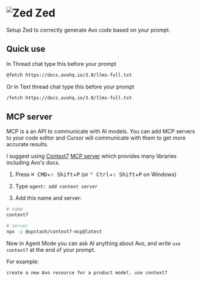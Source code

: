 # <img src="/assets/img/llms/zed.webp" alt="Zed" class="no-border h-8 -mt-2 inline-block self-center"> Zed

Setup Zed to correctly generate Avo code based on your prompt.

## Quick use

In Thread chat type this before your prompt

```bash
@fetch https://docs.avohq.io/3.0/llms-full.txt
```

Or in Text thread chat type this before your prompt

```bash
/fetch https://docs.avohq.io/3.0/llms-full.txt
```

## MCP server

MCP is a an API to communicate with AI models. You can add MCP servers to your code editor and Cursor will communicate with them to get more accurate results.

I suggest using [Context7](https://context7.com/) [MCP server](https://github.com/upstash/context7-mcp) which provides many libraries including Avo's docs.

1. Press <kbd>⌘ CMD</kbd>+<kbd>⇧ Shift</kbd>+<kbd>P</kbd> (or <kbd>⌃ Ctrl</kbd>+<kbd>⇧ Shift</kbd>+<kbd>P</kbd> on Windows)

2. Type `agent: add context server`

3. Add this name and server:

```bash
# name
context7
```

```bash
# server
npx -y @upstash/context7-mcp@latest
```

Now in Agent Mode you can ask AI anything about Avo, and write `use context7` at the end of your prompt.

For example:

```bash
create a new Avo resource for a product model. use context7
```
